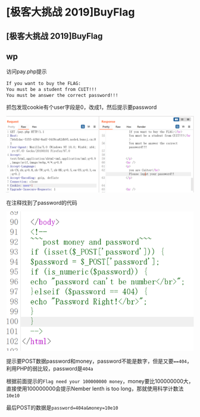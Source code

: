 # \[极客大挑战 2019]BuyFlag

## \[极客大挑战 2019]BuyFlag

## wp

访问pay.php提示

```
If you want to buy the FLAG:
You must be a student from CUIT!!!
You must be answer the correct password!!! 
```

抓包发现cookie有个user字段是0，改成1，然后提示要password

![](<../../.gitbook/assets/image (33) (1) (1) (1) (1) (1).png>)

在注释找到了password的代码

![](<../../.gitbook/assets/image (24) (1) (1) (1) (1).png>)

提示要POST数据password和money，password不能是数字，但是又要`==404`，利用PHP的弱比较，password是`404a`

根据前面提示的`Flag need your 100000000 money`，money要比100000000大，直接使用100000000会提示Nember lenth is too long，那就使用科学计数法`10e10`

最后POST的数据是`password=404a&money=10e10`

